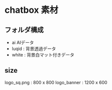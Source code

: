 # chatbox 素材

## フォルダ構成

- ai AIデータ
- luqid : 背景透過データ
- white : 背景白マット付きデータ

## size 

logo_sq.png : 800 x 800 
logo_banner : 1200 x 600 